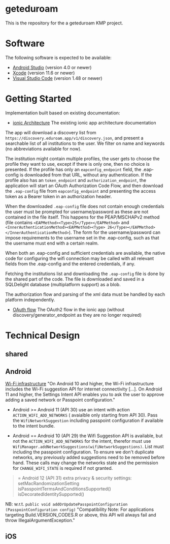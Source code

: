 geteduroam
=================

This is the repository for the a geteduroam KMP project.

# Software

The following software is expected to be available:

- [Android Studio](https://developer.android.com/studio/) (version 4.0 or newer)
- [Xcode](https://developer.apple.com/download/release/) (version 11.6 or newer)
- [Visual Studio Code](https://code.visualstudio.com) (version 1.48 or newer)

# Getting Started

Implementation built based on existing documentation:

- [ionic Architecture](https://github.com/geteduroam/ionic-app/blob/architecture/ARCHITECTURE.md)
  The existing ionic app architecture documentation

The app will download a discovery list from `https://discovery.eduroam.app/v1/discovery.json`, and
present a searchable list of all institutions to the user. We filter on name and keywords (no
abbreviations available for now).

The institution might contain multiple profiles, the user gets to choose the profile they want to
use, except if there is only one, then no choice is presented. If the profile has only an
`eapconfig_endpoint` field, the .eap-config is downloaded from that URL, without any authentication.
If the profile also has an `token_endpoint` and `authorization_endpoint`, the application will start
an OAuth Authorization Code Flow, and then download the `.eap-config` file from `eapconfig_endpoint`
and presenting the access token as a Bearer token in an authorization header.

When the downloaded `.eap-config` file does not contain enough credentials the user must be prompted
for username/password as these are not contained in the file itself. This happens for the
PEAP/MSCHAPv2 method (file contains `<EAPMethod><Type>25</Type></EAPMethod>`
and `<InnerAuthenticationMethod><EAPMethod><Type>
26</Type></EAPMethod></InnerAuthenticationMethod>`). The form for the username/password can impose
requirements to the username set in the .eap-config, such as that the username must end with a
certain realm.

When both an .eap-config and sufficient credentials are available, the native code for configuring
the wifi connection may be called with all relevant fields from the .eap-config and the entered
credentials, if any.

Fetching the institutions list and downloading the `.eap-config` file is done by the shared part of
the code. The file is downloaded and saved in a SQLDelight database (multiplatform support) as a
blob.

The authorization flow and parsing of the xml data must be handled by each platform independently.

- [OAuth flow](https://github.com/geteduroam/lets-wifi/blob/master/API.md#authorization-endpoint)
  The OAuth2 flow in the ionic app (without discovery/generator_endpoint as they are no longer
  required)

# Technical Design

## shared

## Android

[Wi-Fi infrastructure](https://developer.android.com/guide/topics/connectivity/wifi-infrastructure)
"On Android 10 and higher, the Wi-Fi infrastructure includes the Wi-Fi suggestion API for internet
connectivity [...]. On Android 11 and higher, the Settings Intent API enables you to ask the user to
approve adding a saved network or Passpoint configuration."

* Android >= Android 11 (API 30) use an intent with action `ACTION_WIFI_ADD_NETWORKS` (
  avaialble only starting from API 30). Pass the `WifiNetworkSuggestion` including passpoint
  configuration if available to the intent bundle.


* Android == Android 10 (API 29) the Wifi Suggestion API is available, but not
  the `ACTION_WIFI_ADD_NETWORKS` for the intent, therefor must use
  `WifiManager.addNetworkSuggestions(wifiNetworkSuggestions)`. List must including the passpoint
  configuration. To ensure we don't duplicate networks, any previously added suggestions need to be
  removed before hand. These calls may change the networks state and the permission
  for `CHANGE_WIFI_STATE` is required if not granted.

> = Android 12 (API 31)
> extra privacy & security settings:
> setMacRandomizationSetting
> isPasspointTermsAndConditionsSupported()
> isDecoratedIdentitySupported()

NB:
w.r.t. `public void addOrUpdatePasspointConfiguration (PasspointConfiguration config)`
"Compatibility Note: For applications targeting Build.VERSION_CODES.R or above, this API will always
fail and throw IllegalArgumentException."

## iOS
